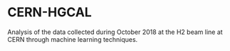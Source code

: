 # CERN-HGCAL
Analysis of the data collected during October 2018 at the H2 beam line at CERN through machine learning techniques. 
